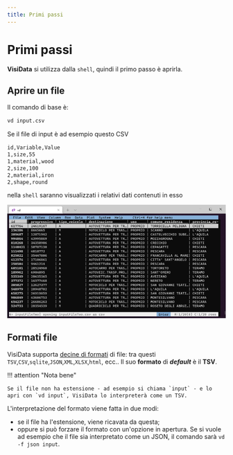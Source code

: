 ```yaml
---
title: Primi passi
---
```


# Primi passi

**VisiData** si utilizza dalla `shell`, quindi il primo passo è aprirla.

## Aprire un file

Il comando di base è:

```bash
vd input.csv
```

Se il file di input è ad esempio questo CSV

```
id,Variable,Value
1,size,55
1,material,wood
2,size,100
2,material,iron
2,shape,round
```

nella `shell` saranno visualizzati i relativi dati contenuti in esso

![](imgs/primiPassi_01.png)

## Formati file

VisiData supporta [decine di formati](formati.md) di file: tra questi `TSV`,`CSV`,`sqlite`,`JSON`,`XML`,`XLSX`,`html`, ecc.. Il suo **formato** di ***default*** è il **TSV**.

!!! attention "Nota bene"

    Se il file non ha estensione - ad esempio si chiama `input` - e lo apri con `vd input`, VisiData lo interpreterà come un TSV.


L'interpretazione del formato viene fatta in due modi:

- se il file ha l'estensione, viene ricavata da questa;
- oppure si può forzare il formato con un'opzione in apertura. Se si vuole ad esempio che il file sia interpretato come un JSON, il comando sarà `vd -f json input`.
